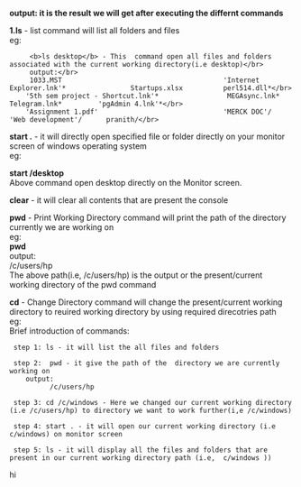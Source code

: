 <b>output: it is the result we will get after executing the differnt commands</b></br>


<b>1.ls</b> - list command will list all folders and files </br>
eg:</br>

         <b>ls desktop</b> - This  command open all files and folders associated with the current working directory(i.e desktop)</br> 
         output:</br>
         1033.MST                                        'Internet Explorer.lnk'*                Startups.xlsx          perl514.dll*</br>
        '5th sem project - Shortcut.lnk'*                 MEGAsync.lnk*                          Telegram.lnk*         'pgAdmin 4.lnk'*</br>
        'Assignment 1.pdf'                               'MERCK DOC'/                           'Web development'/      pranith/</br>


  
<b>start .</b> - it will directly open specified file or folder directly on your monitor screen of windows operating system</br>
eg:</br>

  <b>start /desktop</b></br>
              Above command open desktop directly on the  Monitor screen.</br>
              
              
<b>clear</b> - it will clear all contents that are present the console</br>


<b>pwd</b> - Print Working Directory command will print the path of the directory currently we are working on </br>
eg:</br>
 <b>pwd</b> </br>
output:</br>
    /c/users/hp </br>
               The above path(i.e, /c/users/hp) is the output or the present/current  working directory of the pwd command </br>
               
  
<b>cd</b> - Change Directory  command will change the present/current  working directory to reuired working directory by using required direcotries path</br>
    eg:</br>
   Brief introduction of commands:</br>
   
   
     step 1: ls - it will list the all files and folders
     
     step 2:  pwd - it give the path of the  directory we are currently working on 
        output:
              /c/users/hp
              
     step 3: cd /c/windows - Here we changed our current working directory (i.e /c/users/hp) to directory we want to work further(i,e /c/windows)
     
     step 4: start . - it will open our current working directory (i.e c/windows) on monitor screen
     
     step 5: ls - it will display all the files and folders that are present in our current working directory path (i.e,  c/windows ))
     
     
 hi
